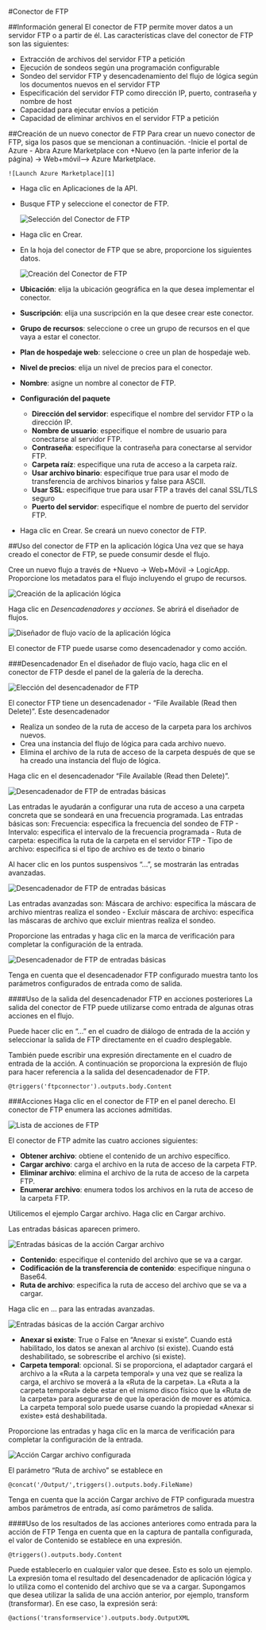 <properties
	pageTitle="Conector de FTP"
	description="Inicio del conector de FTP"
	authors="rajram"
	manager="dwrede"
	editor=""
	services="app-service\logic"
	documentationCenter=""/>

<tags
	ms.service="app-service-logic"
	ms.workload="integration"
	ms.tgt_pltfrm="na"
	ms.devlang="na"
	ms.topic="article"
	ms.date="07/01/2015"
	ms.author="rajram"/>

#Conector de FTP

##Información general
El conector de FTP permite mover datos a un servidor FTP o a partir de él. Las características clave del conector de FTP son las siguientes:

- Extracción de archivos del servidor FTP a petición
- Ejecución de sondeos según una programación configurable
- Sondeo del servidor FTP y desencadenamiento del flujo de lógica según los documentos nuevos en el servidor FTP
- Especificación del servidor FTP como dirección IP, puerto, contraseña y nombre de host
- Capacidad para ejecutar envíos a petición
- Capacidad de eliminar archivos en el servidor FTP a petición

##Creación de un nuevo conector de FTP
Para crear un nuevo conector de FTP, siga los pasos que se mencionan a continuación. -Inicie el portal de Azure - Abra Azure Marketplace con +Nuevo (en la parte inferior de la página) -> Web+móvil--> Azure Marketplace.

	![Launch Azure Marketplace][1]

- Haga clic en Aplicaciones de la API.
- Busque FTP y seleccione el conector de FTP.

	![Selección del Conector de FTP][2]

- Haga clic en Crear.
- En la hoja del conector de FTP que se abre, proporcione los siguientes datos.

	![Creación del Conector de FTP][3]

- **Ubicación**: elija la ubicación geográfica en la que desea implementar el conector.
- **Suscripción**: elija una suscripción en la que desee crear este conector.
- **Grupo de recursos**: seleccione o cree un grupo de recursos en el que vaya a estar el conector.
- **Plan de hospedaje web**: seleccione o cree un plan de hospedaje web.
- **Nivel de precios**: elija un nivel de precios para el conector.
- **Nombre**: asigne un nombre al conector de FTP.
- **Configuración del paquete**
	- **Dirección del servidor**: especifique el nombre del servidor FTP o la dirección IP.
	- **Nombre de usuario**: especifique el nombre de usuario para conectarse al servidor FTP.
	- **Contraseña**: especifique la contraseña para conectarse al servidor FTP.
	- **Carpeta raíz**: especifique una ruta de acceso a la carpeta raíz.
	- **Usar archivo binario**: especifique true para usar el modo de transferencia de archivos binarios y false para ASCII.
	- **Usar SSL**: especifique true para usar FTP a través del canal SSL/TLS seguro
	- **Puerto del servidor**: especifique el nombre de puerto del servidor FTP.
- Haga clic en Crear. Se creará un nuevo conector de FTP.

##Uso del conector de FTP en la aplicación lógica
Una vez que se haya creado el conector de FTP, se puede consumir desde el flujo.

Cree un nuevo flujo a través de +Nuevo -> Web+Móvil -> LogicApp. Proporcione los metadatos para el flujo incluyendo el grupo de recursos.

![Creación de la aplicación lógica][4]

Haga clic en *Desencadenadores y acciones*. Se abrirá el diseñador de flujos.

![Diseñador de flujo vacío de la aplicación lógica][5]

El conector de FTP puede usarse como desencadenador y como acción.

###Desencadenador
En el diseñador de flujo vacío, haga clic en el conector de FTP desde el panel de la galería de la derecha.

![Elección del desencadenador de FTP][6]

El conector FTP tiene un desencadenador - “File Available (Read then Delete)”. Este desencadenador

- Realiza un sondeo de la ruta de acceso de la carpeta para los archivos nuevos.
- Crea una instancia del flujo de lógica para cada archivo nuevo.
- Elimina el archivo de la ruta de acceso de la carpeta después de que se ha creado una instancia del flujo de lógica.

Haga clic en el desencadenador “File Available (Read then Delete)”.

![Desencadenador de FTP de entradas básicas][7]

Las entradas le ayudarán a configurar una ruta de acceso a una carpeta concreta que se sondeará en una frecuencia programada. Las entradas básicas son: Frecuencia: especifica la frecuencia del sondeo de FTP - Intervalo: especifica el intervalo de la frecuencia programada - Ruta de carpeta: especifica la ruta de la carpeta en el servidor FTP - Tipo de archivo: especifica si el tipo de archivo es de texto o binario

Al hacer clic en los puntos suspensivos “...”, se mostrarán las entradas avanzadas.

![Desencadenador de FTP de entradas básicas][8]

Las entradas avanzadas son: Máscara de archivo: especifica la máscara de archivo mientras realiza el sondeo - Excluir máscara de archivo: especifica las máscaras de archivo que excluir mientras realiza el sondeo.

Proporcione las entradas y haga clic en la marca de verificación para completar la configuración de la entrada.

![Desencadenador de FTP de entradas básicas][9]

Tenga en cuenta que el desencadenador FTP configurado muestra tanto los parámetros configurados de entrada como de salida.

####Uso de la salida del desencadenador FTP en acciones posteriores
La salida del conector de FTP puede utilizarse como entrada de algunas otras acciones en el flujo.

Puede hacer clic en “...” en el cuadro de diálogo de entrada de la acción y seleccionar la salida de FTP directamente en el cuadro desplegable.

También puede escribir una expresión directamente en el cuadro de entrada de la acción. A continuación se proporciona la expresión de flujo para hacer referencia a la salida del desencadenador de FTP.

	@triggers('ftpconnector').outputs.body.Content

###Acciones
Haga clic en el conector de FTP en el panel derecho. El conector de FTP enumera las acciones admitidas.

![Lista de acciones de FTP][10]

El conector de FTP admite las cuatro acciones siguientes:

- **Obtener archivo**: obtiene el contenido de un archivo específico.
- **Cargar archivo**: carga el archivo en la ruta de acceso de la carpeta FTP.
- **Eliminar archivo**: elimina el archivo de la ruta de acceso de la carpeta FTP.
- **Enumerar archivo**: enumera todos los archivos en la ruta de acceso de la carpeta FTP.

Utilicemos el ejemplo Cargar archivo. Haga clic en Cargar archivo.

Las entradas básicas aparecen primero.

![Entradas básicas de la acción Cargar archivo][11]


- **Contenido**: especifique el contenido del archivo que se va a cargar.
- **Codificación de la transferencia de contenido**: especifique ninguna o Base64.
- **Ruta de archivo**: especifica la ruta de acceso del archivo que se va a cargar.

Haga clic en ... para las entradas avanzadas.

![Entradas básicas de la acción Cargar archivo][12]


- **Anexar si existe**: True o False en “Anexar si existe”. Cuando está habilitado, los datos se anexan al archivo (si existe). Cuando está deshabilitado, se sobrescribe el archivo (si existe).
- **Carpeta temporal**: opcional. Si se proporciona, el adaptador cargará el archivo a la «Ruta a la carpeta temporal» y una vez que se realiza la carga, el archivo se moverá a la «Ruta de la carpeta». La «Ruta a la carpeta temporal» debe estar en el mismo disco físico que la «Ruta de la carpeta» para asegurarse de que la operación de mover es atómica. La carpeta temporal solo puede usarse cuando la propiedad «Anexar si existe» está deshabilitada.

Proporcione las entradas y haga clic en la marca de verificación para completar la configuración de la entrada.

![Acción Cargar archivo configurada][13]

El parámetro “Ruta de archivo” se establece en

	@concat('/Output/',triggers().outputs.body.FileName)

Tenga en cuenta que la acción Cargar archivo de FTP configurada muestra ambos parámetros de entrada, así como parámetros de salida.

####Uso de los resultados de las acciones anteriores como entrada para la acción de FTP
Tenga en cuenta que en la captura de pantalla configurada, el valor de Contenido se establece en una expresión.

	@triggers().outputs.body.Content


Puede establecerlo en cualquier valor que desee. Esto es solo un ejemplo. La expresión toma el resultado del desencadenador de aplicación lógica y lo utiliza como el contenido del archivo que se va a cargar. Supongamos que desea utilizar la salida de una acción anterior, por ejemplo, transform (transformar). En ese caso, la expresión será:

	@actions('transformservice').outputs.body.OutputXML


<!-- Image reference -->
[1]: ./media/app-service-logic-connector-ftp/LaunchAzureMarketplace.PNG
[2]: ./media/app-service-logic-connector-ftp/SelectFTPConnector.PNG
[3]: ./media/app-service-logic-connector-ftp/CreateFTPConnector.PNG
[4]: ./media/app-service-logic-connector-ftp/CreateLogicApp.PNG
[5]: ./media/app-service-logic-connector-ftp/LogicAppEmptyFlowDesigner.PNG
[6]: ./media/app-service-logic-connector-ftp/ChooseFTPTrigger.PNG
[7]: ./media/app-service-logic-connector-ftp/BasicInputsFTPTrigger.PNG
[8]: ./media/app-service-logic-connector-ftp/AdvancedInputsFTPTrigger.PNG
[9]: ./media/app-service-logic-connector-ftp/ConfiguredFTPTrigger.PNG
[10]: ./media/app-service-logic-connector-ftp/ListOfFTPActions.PNG
[11]: ./media/app-service-logic-connector-ftp/BasicInputsUploadFile.PNG
[12]: ./media/app-service-logic-connector-ftp/AdvancedInputsUploadFile.PNG
[13]: ./media/app-service-logic-connector-ftp/ConfiguredUploadFile.PNG
 

<!---HONumber=August15_HO6-->